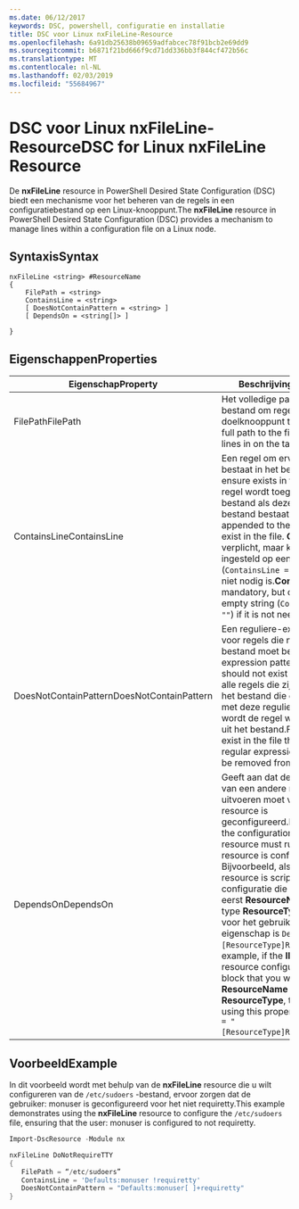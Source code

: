 ```yaml
---
ms.date: 06/12/2017
keywords: DSC, powershell, configuratie en installatie
title: DSC voor Linux nxFileLine-Resource
ms.openlocfilehash: 6a91db25638b09659adfabcec78f91bcb2e69dd9
ms.sourcegitcommit: b6871f21bd666f9cd71dd336bb3f844cf472b56c
ms.translationtype: MT
ms.contentlocale: nl-NL
ms.lasthandoff: 02/03/2019
ms.locfileid: "55684967"
---
```

# <a name="dsc-for-linux-nxfileline-resource"></a><span data-ttu-id="3c583-103">DSC voor Linux nxFileLine-Resource</span><span class="sxs-lookup"><span data-stu-id="3c583-103">DSC for Linux nxFileLine Resource</span></span>

<span data-ttu-id="3c583-104">De **nxFileLine** resource in PowerShell Desired State Configuration (DSC) biedt een mechanisme voor het beheren van de regels in een configuratiebestand op een Linux-knooppunt.</span><span class="sxs-lookup"><span data-stu-id="3c583-104">The **nxFileLine** resource in PowerShell Desired State Configuration (DSC) provides a mechanism to manage lines within a configuration file on a Linux node.</span></span>

## <a name="syntax"></a><span data-ttu-id="3c583-105">Syntaxis</span><span class="sxs-lookup"><span data-stu-id="3c583-105">Syntax</span></span>

```
nxFileLine <string> #ResourceName
{
    FilePath = <string>
    ContainsLine = <string>
    [ DoesNotContainPattern = <string> ]
    [ DependsOn = <string[]> ]

}
```

## <a name="properties"></a><span data-ttu-id="3c583-106">Eigenschappen</span><span class="sxs-lookup"><span data-stu-id="3c583-106">Properties</span></span>

|  <span data-ttu-id="3c583-107">Eigenschap</span><span class="sxs-lookup"><span data-stu-id="3c583-107">Property</span></span> |  <span data-ttu-id="3c583-108">Beschrijving</span><span class="sxs-lookup"><span data-stu-id="3c583-108">Description</span></span> |
|---|---|
| <span data-ttu-id="3c583-109">FilePath</span><span class="sxs-lookup"><span data-stu-id="3c583-109">FilePath</span></span>| <span data-ttu-id="3c583-110">Het volledige pad naar het bestand om regels in op het doelknooppunt te beheren.</span><span class="sxs-lookup"><span data-stu-id="3c583-110">The full path to the file to manage lines in on the target node.</span></span>|
| <span data-ttu-id="3c583-111">ContainsLine</span><span class="sxs-lookup"><span data-stu-id="3c583-111">ContainsLine</span></span>| <span data-ttu-id="3c583-112">Een regel om ervoor te zorgen bestaat in het bestand.</span><span class="sxs-lookup"><span data-stu-id="3c583-112">A line to ensure exists in the file.</span></span> <span data-ttu-id="3c583-113">Deze regel wordt toegevoegd aan het bestand als deze niet in het bestand bestaat.</span><span class="sxs-lookup"><span data-stu-id="3c583-113">This line will be appended to the file if it does not exist in the file.</span></span> <span data-ttu-id="3c583-114">**ContainsLine** is verplicht, maar kan worden ingesteld op een lege tekenreeks (`ContainsLine = ""`) als deze niet nodig is.</span><span class="sxs-lookup"><span data-stu-id="3c583-114">**ContainsLine** is mandatory, but can be set to an empty string (`ContainsLine = ""`) if it is not needed.</span></span>|
| <span data-ttu-id="3c583-115">DoesNotContainPattern</span><span class="sxs-lookup"><span data-stu-id="3c583-115">DoesNotContainPattern</span></span>| <span data-ttu-id="3c583-116">Een reguliere-expressiepatroon voor regels die niet in het bestand moet bestaan.</span><span class="sxs-lookup"><span data-stu-id="3c583-116">A regular expression pattern for lines that should not exist in the file.</span></span> <span data-ttu-id="3c583-117">Voor alle regels die zijn opgenomen in het bestand die overeenkomen met deze reguliere expressie, wordt de regel wordt verwijderd uit het bestand.</span><span class="sxs-lookup"><span data-stu-id="3c583-117">For any lines that exist in the file that match this regular expression, the line will be removed from the file.</span></span>|
| <span data-ttu-id="3c583-118">DependsOn</span><span class="sxs-lookup"><span data-stu-id="3c583-118">DependsOn</span></span> | <span data-ttu-id="3c583-119">Geeft aan dat de configuratie van een andere resource uitvoeren moet voordat deze resource is geconfigureerd.</span><span class="sxs-lookup"><span data-stu-id="3c583-119">Indicates that the configuration of another resource must run before this resource is configured.</span></span> <span data-ttu-id="3c583-120">Bijvoorbeeld, als de **ID** van de resource is scriptblok configuratie die u wilt uitvoeren eerst **ResourceName** en het type **ResourceType**, de syntaxis voor het gebruik van dit de eigenschap is `DependsOn = "[ResourceType]ResourceName"`.</span><span class="sxs-lookup"><span data-stu-id="3c583-120">For example, if the **ID** of the resource configuration script block that you want to run first is **ResourceName** and its type is **ResourceType**, the syntax for using this property is `DependsOn = "[ResourceType]ResourceName"`.</span></span>|

## <a name="example"></a><span data-ttu-id="3c583-121">Voorbeeld</span><span class="sxs-lookup"><span data-stu-id="3c583-121">Example</span></span>

<span data-ttu-id="3c583-122">In dit voorbeeld wordt met behulp van de **nxFileLine** resource die u wilt configureren van de `/etc/sudoers` -bestand, ervoor zorgen dat de gebruiker: monuser is geconfigureerd voor het niet requiretty.</span><span class="sxs-lookup"><span data-stu-id="3c583-122">This example demonstrates using the **nxFileLine** resource to configure the `/etc/sudoers` file, ensuring that the user: monuser is configured to not requiretty.</span></span>

```powershell
Import-DscResource -Module nx

nxFileLine DoNotRequireTTY
{
   FilePath = “/etc/sudoers”
   ContainsLine = 'Defaults:monuser !requiretty'
   DoesNotContainPattern = "Defaults:monuser[ ]+requiretty"
}
```